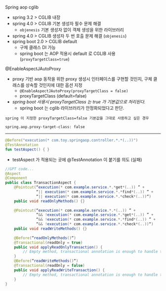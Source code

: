 

Spring aop cglib
- spring 3.2 > CGLIB 내장
- spring 4.0 > CGLIB 기본 생성자 필수 문제 해결
  - `objenesis` 기본 생성자 없이 객체 생성을 위한 라이브러리
- spring 4.0 > CGLIB 생성자 두 번 호출 문제 해결 (`objenesis`)
- spring boot 2.0 > CGLIB default
  - 구체 클래스 DI 가능
  - spring boot 는 AOP 적용시 default 로 CGLIB 사용 (`proxyTargetClass=true`)

@EnableAspectJAutoProxy
- proxy 기반 aop 동작을 위한 proxy 생성시 인터페이스를 구현할 것인지, 구체 클래스를 상속할 것인지에 대한 옵션 지정
  - `@EnableAspectJAutoProxy(proxyTargetClass = false)`
  - proxyTargetClass (default=false)
- *spring boot 사용시 proxyTargetClass 는 true 가 기본값으로 처리된다.*
  - spring boot 는 cglib 라이브러리가 안정화되었다고 판단.

```
spring 이 지정한 proxyTargetClass=false 기본값을 그대로 사용하고 싶은 경우

spring.aop.proxy-target-class: false
```

---

```kotlin
@Before("execution(* com.toy.springaop.controller.*.*(..))")
@TestAnnotation
fun testAspect() { }
```
- testAspect 가 적용되는 곳에 @TestAnnotation 이 붙기를 의도 (실패)

```java
//GPT code...
@Aspect
@Component
public class TransactionAspect {
    @Pointcut(“execution(* com.example.service.*.*get*(..)) ” +
              “|| execution(* com.example.service.*.*find*(..)) ” +
              “|| execution(* com.example.service.*.*check*(..))“)
    public void readOnlyMethods() {}
  
    @Pointcut(“execution(* com.example.service.*.*(..)) ” +
              “&& !execution(* com.example.service.*.*get*(..)) ” +
              “&& !execution(* com.example.service.*.*find*(..)) ” +
              “&& !execution(* com.example.service.*.*check*(..))“)
    public void readWriteMethods() {}
  
    @Before(“readOnlyMethods()“)
    @Transactional(readOnly = true)
    public void applyReadOnlyTransaction() {
        // Empty method, transactional annotation is enough to handle transaction
    }
    @Before(“readWriteMethods()“)
    @Transactional(readOnly = false)
    public void applyReadWriteTransaction() {
        // Empty method, transactional annotation is enough to handle transaction
    }
}
```
